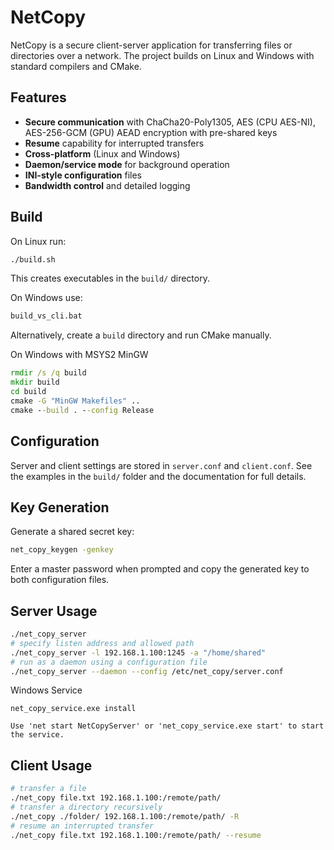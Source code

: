 # NetCopy

NetCopy is a secure client-server application for transferring files or directories over a network. The project builds on Linux and Windows with standard compilers and CMake.

## Features
- **Secure communication** with ChaCha20-Poly1305, AES (CPU AES-NI), AES-256-GCM (GPU) AEAD encryption with pre-shared keys
- **Resume** capability for interrupted transfers
- **Cross-platform** (Linux and Windows)
- **Daemon/service mode** for background operation
- **INI-style configuration** files
- **Bandwidth control** and detailed logging

## Build
On Linux run:
```bash
./build.sh
```
This creates executables in the `build/` directory.

On Windows use:
```cmd (Visual Studio Build System)
build_vs_cli.bat
```
Alternatively, create a `build` directory and run CMake manually.

On Windows with MSYS2 MinGW
```cmd
rmdir /s /q build
mkdir build
cd build
cmake -G "MinGW Makefiles" ..
cmake --build . --config Release
```

## Configuration
Server and client settings are stored in `server.conf` and `client.conf`. See the examples in the `build/` folder and the documentation for full details.

## Key Generation
Generate a shared secret key:
```bash
net_copy_keygen -genkey
```
Enter a master password when prompted and copy the generated key to both configuration files.

## Server Usage
```bash
./net_copy_server
# specify listen address and allowed path
./net_copy_server -l 192.168.1.100:1245 -a "/home/shared"
# run as a daemon using a configuration file
./net_copy_server --daemon --config /etc/net_copy/server.conf
```

Windows Service
```
net_copy_service.exe install

Use 'net start NetCopyServer' or 'net_copy_service.exe start' to start the service.
```

## Client Usage
```bash
# transfer a file
./net_copy file.txt 192.168.1.100:/remote/path/
# transfer a directory recursively
./net_copy ./folder/ 192.168.1.100:/remote/path/ -R
# resume an interrupted transfer
./net_copy file.txt 192.168.1.100:/remote/path/ --resume
```


